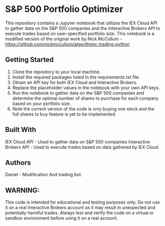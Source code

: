 # S&P 500 Portfolio Optimizer 
This repository contains a Jupyter notebook that utilizes the IEX Cloud API to gather data on the S&P 500 companies and the Interactive Brokers API to execute trades based on user-specified portfolio size. This notebook is a modified version of the original work by Nick McCullum - https://github.com/nickmccullum/algorithmic-trading-python 
## Getting Started 
1. Clone the repository to your local machine. 
2. Install the required packages listed in the requirements.txt file. 
3. Obtain an API key for both IEX Cloud and Interactive Brokers. 
4. Replace the placeholder values in the notebook with your own API keys. 
5. Run the notebook to gather data on the S&P 500 companies and determine the optimal number of shares to purchase for each company based on your portfolio size. 
6. Note the current version of the code is only buying one stock and the full shares to buy feature is yet to be implemented. 
## Built With 
IEX Cloud API - Used to gather data on S&P 500 companies 
Interactive Brokers API - Used to execute trades based on data gathered by IEX Cloud 
## Authors 
Daniel - Modification And trading bot. 
## WARNING: 
This code is intended for educational and testing purposes only. Do not use it on a real Interactive Brokers account as it may result in unexpected and potentially harmful trades. Always test and verify the code on a virtual or sandbox environment before using it on a real account.
